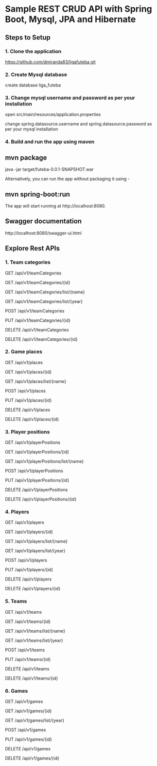 # Sample REST CRUD API with Spring Boot, Mysql, JPA and Hibernate

## Steps to Setup

### 1. Clone the application
https://github.com/dmiranda83/ligafuteba.git

### 2. Create Mysql database
 create database liga_futeba
 
### 3. Change mysql username and password as per your installation
open src/main/resources/application.properties

change spring.datasource.username and spring.datasource.password as per your mysql installation

### 4. Build and run the app using maven

## mvn package
java -jar target/futeba-0.0.1-SNAPSHOT.war

Alternatively, you can run the app without packaging it using -

## mvn spring-boot:run
The app will start running at http://localhost:8080.

## Swagger documentation
http://localhost:8080/swagger-ui.html

## Explore Rest APIs

### 1. Team categories

GET /api/v1/teamCategories

GET /api/v1/teamCategories/{id}

GET /api/v1/teamCategories/list/{name}

GET /api/v1/teamCategories/list/{year}

POST /api/v1/teamCategories

PUT /api/v1/teamCategories/{id}

DELETE /api/v1/teamCategories

DELETE /api/v1/teamCategories/{id}

### 2. Game places

GET /api/v1/places

GET /api/v1/places/{id}

GET /api/v1/places/list/{name}

POST /api/v1/places

PUT /api/v1/places/{id}

DELETE /api/v1/places

DELETE /api/v1/places/{id}

### 3. Player positions

GET /api/v1/playerPositions

GET /api/v1/playerPositions/{id}

GET /api/v1/playerPositions/list/{name}

POST /api/v1/playerPositions

PUT /api/v1/playerPositions/{id}

DELETE /api/v1/playerPositions

DELETE /api/v1/playerPositions/{id}

### 4. Players

GET /api/v1/players

GET /api/v1/players/{id}

GET /api/v1/players/list/{name}

GET /api/v1/players/list/{year}

POST /api/v1/players

PUT /api/v1/players/{id}

DELETE /api/v1/players

DELETE /api/v1/players/{id}

### 5. Teams

GET /api/v1/teams

GET /api/v1/teams/{id}

GET /api/v1/teams/list/{name}

GET /api/v1/teams/list/{year}

POST /api/v1/teams

PUT /api/v1/teams/{id}

DELETE /api/v1/teams

DELETE /api/v1/teams/{id}

### 6. Games

GET /api/v1/games

GET /api/v1/games/{id}

GET /api/v1/games/list/{year}

POST /api/v1/games

PUT /api/v1/games/{id}

DELETE /api/v1/games

DELETE /api/v1/games/{id}